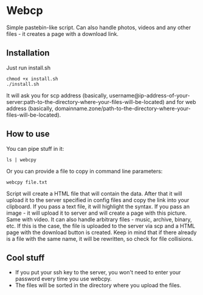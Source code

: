 # Webcp
Simple pastebin-like script. Can also handle photos, videos and any other files - it creates a page with a download link.

## Installation
Just run install.sh
```
chmod +x install.sh
./install.sh
```
It will ask you for scp address (basically, username@ip-address-of-your-server:path-to-the-directory-where-your-files-will-be-located) and for web address (basically, domainname.zone/path-to-the-directory-where-your-files-will-be-located).

## How to use
You can pipe stuff in it:
```
ls | webcpy
```
Or you can provide a file to copy in command line parameters:
```
webcpy file.txt
```
Script will create a HTML file that will contain the data. After that it will upload it to the server specified in config files and copy the link into your clipboard.
If you pass a text file, it will highlight the syntax. If you pass an image - it will upload it to server and will create a page with this picture. Same with video. 
It can also handle arbitrary files - music, archive, binary, etc. If this is the case, the file is uploaded to the server via scp and a HTML page with the download button
is created. Keep in mind that if there already is a file with the same name, it will be rewritten, so check for file collisions.

## Cool stuff
- If you put your ssh key to the server, you won't need to enter your password every time you use webcpy.
- The files will be sorted in the directory where you upload the files.